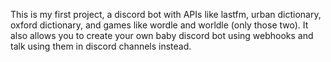 This is my first project, a discord bot with APIs like lastfm, urban dictionary, oxford dictionary, and games like wordle and worldle (only those two). It also allows you to create your own baby discord bot using webhooks and talk using them in discord channels instead.
